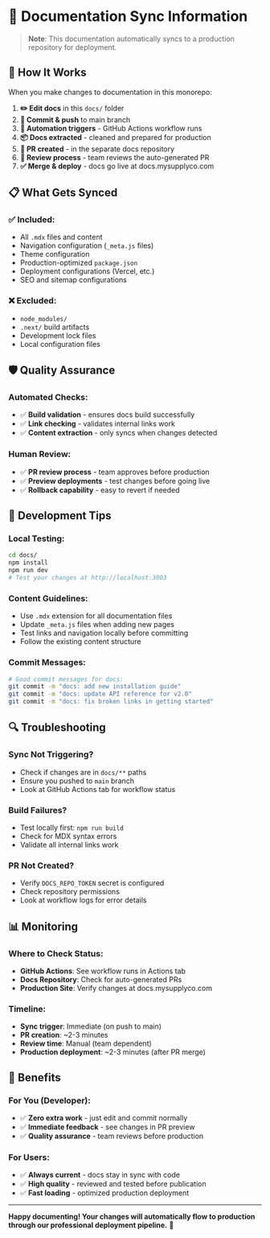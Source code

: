 # 🔄 Documentation Sync Information

> **Note**: This documentation automatically syncs to a production repository for deployment.

## 🎯 **How It Works**

When you make changes to documentation in this monorepo:

1. **✏️ Edit docs** in this `docs/` folder
2. **🚀 Commit & push** to main branch  
3. **🤖 Automation triggers** - GitHub Actions workflow runs
4. **📦 Docs extracted** - cleaned and prepared for production
5. **🔀 PR created** - in the separate docs repository
6. **👀 Review process** - team reviews the auto-generated PR
7. **✅ Merge & deploy** - docs go live at docs.mysupplyco.com

## 📋 **What Gets Synced**

### **✅ Included:**
- All `.mdx` files and content
- Navigation configuration (`_meta.js` files)
- Theme configuration
- Production-optimized `package.json`
- Deployment configurations (Vercel, etc.)
- SEO and sitemap configurations

### **❌ Excluded:**
- `node_modules/`
- `.next/` build artifacts
- Development lock files
- Local configuration files

## 🛡️ **Quality Assurance**

### **Automated Checks:**
- ✅ **Build validation** - ensures docs build successfully
- ✅ **Link checking** - validates internal links work
- ✅ **Content extraction** - only syncs when changes detected

### **Human Review:**
- ✅ **PR review process** - team approves before production
- ✅ **Preview deployments** - test changes before going live
- ✅ **Rollback capability** - easy to revert if needed

## 🎨 **Development Tips**

### **Local Testing:**
```bash
cd docs/
npm install
npm run dev
# Test your changes at http://localhost:3003
```

### **Content Guidelines:**
- Use `.mdx` extension for all documentation files
- Update `_meta.js` files when adding new pages
- Test links and navigation locally before committing
- Follow the existing content structure

### **Commit Messages:**
```bash
# Good commit messages for docs:
git commit -m "docs: add new installation guide"
git commit -m "docs: update API reference for v2.0"
git commit -m "docs: fix broken links in getting started"
```

## 🔍 **Troubleshooting**

### **Sync Not Triggering?**
- Check if changes are in `docs/**` paths
- Ensure you pushed to `main` branch
- Look at GitHub Actions tab for workflow status

### **Build Failures?**
- Test locally first: `npm run build`
- Check for MDX syntax errors
- Validate all internal links work

### **PR Not Created?**
- Verify `DOCS_REPO_TOKEN` secret is configured
- Check repository permissions
- Look at workflow logs for error details

## 📊 **Monitoring**

### **Where to Check Status:**
- **GitHub Actions**: See workflow runs in Actions tab
- **Docs Repository**: Check for auto-generated PRs
- **Production Site**: Verify changes at docs.mysupplyco.com

### **Timeline:**
- **Sync trigger**: Immediate (on push to main)
- **PR creation**: ~2-3 minutes
- **Review time**: Manual (team dependent)
- **Production deployment**: ~2-3 minutes (after PR merge)

## 🎉 **Benefits**

### **For You (Developer):**
- ✅ **Zero extra work** - just edit and commit normally
- ✅ **Immediate feedback** - see changes in PR preview
- ✅ **Quality assurance** - team reviews before production

### **For Users:**
- ✅ **Always current** - docs stay in sync with code
- ✅ **High quality** - reviewed and tested before publication
- ✅ **Fast loading** - optimized production deployment

---

**Happy documenting! Your changes will automatically flow to production through our professional deployment pipeline.** 🚀
